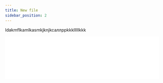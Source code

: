```yaml
---
title: New file
sidebar_position: 2
---
```

ldakmflkamlkasmkjknjkcaллppkkklllllkkk

![](apf_logo_clean_white_rgb_png.png)

